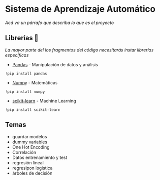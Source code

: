 # Sistema de Aprendizaje Automático

_Acá va un párrafo que describa lo que es el proyecto_

## Librerías 🚀

_La mayor parte del los fragmentos del código necesitarás instar librerías especificas_

* [Pandas](https://pandas.pydata.org/) - Manipulación de datos y análisis

```console
!pip install pandas
```

* [Numpy](https://numpy.org/) - Matemáticas

```console
!pip install numpy
```
* [scikit-learn](https://scikit-learn.org/stable/) - Machine Learning

```console
!pip install scikit-learn
```

##  Temas

- guardar modelos
- dummy variables
- One Hot Encoding
- Correlación
- Datos entrenamiento y test
- regresión lineal
- regresipon logistica
- árboles de decisión